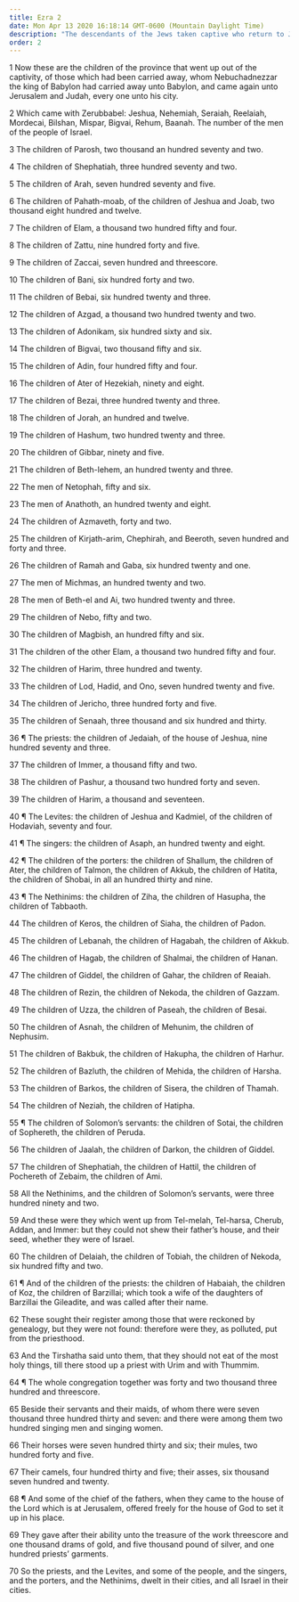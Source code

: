 ```yaml
---
title: Ezra 2
date: Mon Apr 13 2020 16:18:14 GMT-0600 (Mountain Daylight Time)
description: "The descendants of the Jews taken captive who return to Jerusalem and to Judah are listed—The children of priests whose genealogy is lost are denied the priesthood—Faithful people contribute to the building of the temple."
order: 2
---
```


1 Now these are the children of the province that went up out of the captivity, of those which had been carried away, whom Nebuchadnezzar the king of Babylon had carried away unto Babylon, and came again unto Jerusalem and Judah, every one unto his city.

2 Which came with Zerubbabel: Jeshua, Nehemiah, Seraiah, Reelaiah, Mordecai, Bilshan, Mispar, Bigvai, Rehum, Baanah. The number of the men of the people of Israel.

3 The children of Parosh, two thousand an hundred seventy and two.

4 The children of Shephatiah, three hundred seventy and two.

5 The children of Arah, seven hundred seventy and five.

6 The children of Pahath-moab, of the children of Jeshua and Joab, two thousand eight hundred and twelve.

7 The children of Elam, a thousand two hundred fifty and four.

8 The children of Zattu, nine hundred forty and five.

9 The children of Zaccai, seven hundred and threescore.

10 The children of Bani, six hundred forty and two.

11 The children of Bebai, six hundred twenty and three.

12 The children of Azgad, a thousand two hundred twenty and two.

13 The children of Adonikam, six hundred sixty and six.

14 The children of Bigvai, two thousand fifty and six.

15 The children of Adin, four hundred fifty and four.

16 The children of Ater of Hezekiah, ninety and eight.

17 The children of Bezai, three hundred twenty and three.

18 The children of Jorah, an hundred and twelve.

19 The children of Hashum, two hundred twenty and three.

20 The children of Gibbar, ninety and five.

21 The children of Beth-lehem, an hundred twenty and three.

22 The men of Netophah, fifty and six.

23 The men of Anathoth, an hundred twenty and eight.

24 The children of Azmaveth, forty and two.

25 The children of Kirjath-arim, Chephirah, and Beeroth, seven hundred and forty and three.

26 The children of Ramah and Gaba, six hundred twenty and one.

27 The men of Michmas, an hundred twenty and two.

28 The men of Beth-el and Ai, two hundred twenty and three.

29 The children of Nebo, fifty and two.

30 The children of Magbish, an hundred fifty and six.

31 The children of the other Elam, a thousand two hundred fifty and four.

32 The children of Harim, three hundred and twenty.

33 The children of Lod, Hadid, and Ono, seven hundred twenty and five.

34 The children of Jericho, three hundred forty and five.

35 The children of Senaah, three thousand and six hundred and thirty.

36 ¶ The priests: the children of Jedaiah, of the house of Jeshua, nine hundred seventy and three.

37 The children of Immer, a thousand fifty and two.

38 The children of Pashur, a thousand two hundred forty and seven.

39 The children of Harim, a thousand and seventeen.

40 ¶ The Levites: the children of Jeshua and Kadmiel, of the children of Hodaviah, seventy and four.

41 ¶ The singers: the children of Asaph, an hundred twenty and eight.

42 ¶ The children of the porters: the children of Shallum, the children of Ater, the children of Talmon, the children of Akkub, the children of Hatita, the children of Shobai, in all an hundred thirty and nine.

43 ¶ The Nethinims: the children of Ziha, the children of Hasupha, the children of Tabbaoth.

44 The children of Keros, the children of Siaha, the children of Padon.

45 The children of Lebanah, the children of Hagabah, the children of Akkub.

46 The children of Hagab, the children of Shalmai, the children of Hanan.

47 The children of Giddel, the children of Gahar, the children of Reaiah.

48 The children of Rezin, the children of Nekoda, the children of Gazzam.

49 The children of Uzza, the children of Paseah, the children of Besai.

50 The children of Asnah, the children of Mehunim, the children of Nephusim.

51 The children of Bakbuk, the children of Hakupha, the children of Harhur.

52 The children of Bazluth, the children of Mehida, the children of Harsha.

53 The children of Barkos, the children of Sisera, the children of Thamah.

54 The children of Neziah, the children of Hatipha.

55 ¶ The children of Solomon’s servants: the children of Sotai, the children of Sophereth, the children of Peruda.

56 The children of Jaalah, the children of Darkon, the children of Giddel.

57 The children of Shephatiah, the children of Hattil, the children of Pochereth of Zebaim, the children of Ami.

58 All the Nethinims, and the children of Solomon’s servants, were three hundred ninety and two.

59 And these were they which went up from Tel-melah, Tel-harsa, Cherub, Addan, and Immer: but they could not shew their father’s house, and their seed, whether they were of Israel.

60 The children of Delaiah, the children of Tobiah, the children of Nekoda, six hundred fifty and two.

61 ¶ And of the children of the priests: the children of Habaiah, the children of Koz, the children of Barzillai; which took a wife of the daughters of Barzillai the Gileadite, and was called after their name.

62 These sought their register among those that were reckoned by genealogy, but they were not found: therefore were they, as polluted, put from the priesthood.

63 And the Tirshatha said unto them, that they should not eat of the most holy things, till there stood up a priest with Urim and with Thummim.

64 ¶ The whole congregation together was forty and two thousand three hundred and threescore.

65 Beside their servants and their maids, of whom there were seven thousand three hundred thirty and seven: and there were among them two hundred singing men and singing women.

66 Their horses were seven hundred thirty and six; their mules, two hundred forty and five.

67 Their camels, four hundred thirty and five; their asses, six thousand seven hundred and twenty.

68 ¶ And some of the chief of the fathers, when they came to the house of the Lord which is at Jerusalem, offered freely for the house of God to set it up in his place.

69 They gave after their ability unto the treasure of the work threescore and one thousand drams of gold, and five thousand pound of silver, and one hundred priests’ garments.

70 So the priests, and the Levites, and some of the people, and the singers, and the porters, and the Nethinims, dwelt in their cities, and all Israel in their cities.
